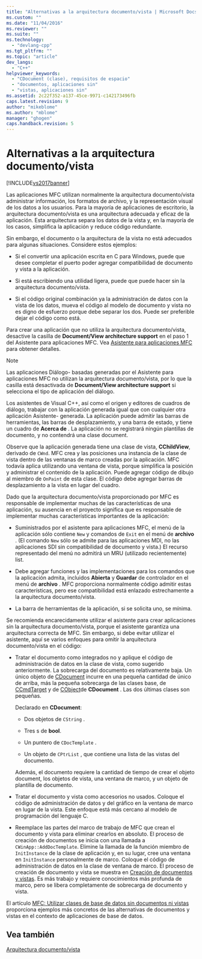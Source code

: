```yaml
---
title: "Alternativas a la arquitectura documento/vista | Microsoft Docs"
ms.custom: ""
ms.date: "11/04/2016"
ms.reviewer: ""
ms.suite: ""
ms.technology: 
  - "devlang-cpp"
ms.tgt_pltfrm: ""
ms.topic: "article"
dev_langs: 
  - "C++"
helpviewer_keywords: 
  - "CDocument (clase), requisitos de espacio"
  - "documentos, aplicaciones sin"
  - "vistas, aplicaciones sin"
ms.assetid: 2c22f352-a137-45ce-9971-c142173496fb
caps.latest.revision: 9
author: "mikeblome"
ms.author: "mblome"
manager: "ghogen"
caps.handback.revision: 5
---
```

# Alternativas a la arquitectura documento/vista
[!INCLUDE[vs2017banner](../assembler/inline/includes/vs2017banner.md)]

Las aplicaciones MFC utilizan normalmente la arquitectura documento\/vista administrar información, los formatos de archivo, y la representación visual de los datos a los usuarios.  Para la mayoría de aplicaciones de escritorio, la arquitectura documento\/vista es una arquitectura adecuada y eficaz de la aplicación.  Esta arquitectura separa los datos de la vista y, en la mayoría de los casos, simplifica la aplicación y reduce código redundante.  
  
 Sin embargo, el documento o la arquitectura de la vista no está adecuados para algunas situaciones.  Considere estos ejemplos:  
  
-   Si el convertir una aplicación escrita en C para Windows, puede que desee completar el puerto poder agregar compatibilidad de documento y vista a la aplicación.  
  
-   Si está escribiendo una utilidad ligera, puede que puede hacer sin la arquitectura documento\/vista.  
  
-   Si el código original combinación ya la administración de datos con la vista de los datos, mueva el código al modelo de documento y vista no es digno de esfuerzo porque debe separar los dos.  Puede ser preferible dejar el código como está.  
  
 Para crear una aplicación que no utiliza la arquitectura documento\/vista, desactive la casilla de **Document\/View architecture support** en el paso 1 del Asistente para aplicaciones MFC.  Vea [Asistente para aplicaciones MFC](../mfc/reference/mfc-application-wizard.md) para obtener detalles.  
  
> [!NOTE]
>  Las aplicaciones Diálogo\- basadas generadas por el Asistente para aplicaciones MFC no utilizan la arquitectura documento\/vista, por lo que la casilla está desactivada de **Document\/View architecture support** si selecciona el tipo de aplicación del diálogo.  
  
 Los asistentes de Visual C\+\+, así como el origen y editores de cuadros de diálogo, trabajar con la aplicación generada igual que con cualquier otra aplicación Asistente\- generada.  La aplicación puede admitir las barras de herramientas, las barras de desplazamiento, y una barra de estado, y tiene un cuadro de **Acerca de** .  La aplicación no se registrará ningún plantillas de documento, y no contendrá una clase document.  
  
 Observe que la aplicación generada tiene una clase de vista, **CChildView**, derivado de `CWnd`.  MFC crea y las posiciones una instancia de la clase de vista dentro de las ventanas de marco creadas por la aplicación.  MFC todavía aplica utilizando una ventana de vista, porque simplifica la posición y administrar el contenido de la aplicación.  Puede agregar código de dibujo al miembro de `OnPaint` de esta clase.  El código debe agregar barras de desplazamiento a la vista en lugar del cuadro.  
  
 Dado que la arquitectura documento\/vista proporcionado por MFC es responsable de implementar muchas de las características de una aplicación, su ausencia en el proyecto significa que es responsable de implementar muchas características importantes de la aplicación:  
  
-   Suministrados por el asistente para aplicaciones MFC, el menú de la aplicación sólo contiene `New` y comandos de `Exit` en el menú de **archivo** . \(El comando `New` sólo se admite para las aplicaciones MDI, no las aplicaciones SDI sin compatibilidad de documento y vista.\) El recurso representado del menú no admitirá un MRU \(utilizado recientemente\) list.  
  
-   Debe agregar funciones y las implementaciones para los comandos que la aplicación admita, incluidos **Abierta** y **Guardar** de controlador en el menú de **archivo** .  MFC proporciona normalmente código admitir estas características, pero ese compatibilidad está enlazado estrechamente a la arquitectura documento\/vista.  
  
-   La barra de herramientas de la aplicación, si se solicita uno, se mínima.  
  
 Se recomienda encarecidamente utilizar el asistente para crear aplicaciones sin la arquitectura documento\/vista, porque el asistente garantiza una arquitectura correcta de MFC.  Sin embargo, si debe evitar utilizar el asistente, aquí se varios enfoques para omitir la arquitectura documento\/vista en el código:  
  
-   Tratar el documento como integrados no y aplique el código de administración de datos en la clase de vista, como sugerido anteriormente.  La sobrecarga del documento es relativamente baja.  Un único objeto de [CDocument](../mfc/reference/cdocument-class.md) incurre en una pequeña cantidad de único de arriba, más la pequeña sobrecarga de las clases base, de [CCmdTarget](../mfc/reference/ccmdtarget-class.md) y de [CObject](../mfc/reference/cobject-class.md)de **CDocument** .  Las dos últimas clases son pequeñas.  
  
     Declarado en **CDocument**:  
  
    -   Dos objetos de `CString` .  
  
    -   Tres s de **bool**.  
  
    -   Un puntero de `CDocTemplate` .  
  
    -   Un objeto de `CPtrList` , que contiene una lista de las vistas del documento.  
  
     Además, el documento requiere la cantidad de tiempo de crear el objeto document, los objetos de vista, una ventana de marco, y un objeto de plantilla de documento.  
  
-   Tratar el documento y vista como accesorios no usados.  Coloque el código de administración de datos y del gráfico en la ventana de marco en lugar de la vista.  Este enfoque está más cercano al modelo de programación del lenguaje C.  
  
-   Reemplace las partes del marco de trabajo de MFC que crean el documento y vista para eliminar crearlos en absoluto.  El proceso de creación de documentos se inicia con una llamada a `CWinApp::AddDocTemplate`.  Elimine la llamada de la función miembro de `InitInstance` de la clase de aplicación y, en su lugar, cree una ventana en `InitInstance` personalmente de marco.  Coloque el código de administración de datos en la clase de ventana de marco.  El proceso de creación de documento y vista se muestra en [Creación de documentos y vistas](../mfc/document-view-creation.md).  Es más trabajo y requiere conocimientos más profunda de marco, pero se libera completamente de sobrecarga de documento y vista.  
  
 El artículo [MFC: Utilizar clases de base de datos sin documentos ni vistas](../data/mfc-using-database-classes-without-documents-and-views.md) proporciona ejemplos más concretos de las alternativas de documentos y vistas en el contexto de aplicaciones de base de datos.  
  
## Vea también  
 [Arquitectura documento\/vista](../mfc/document-view-architecture.md)